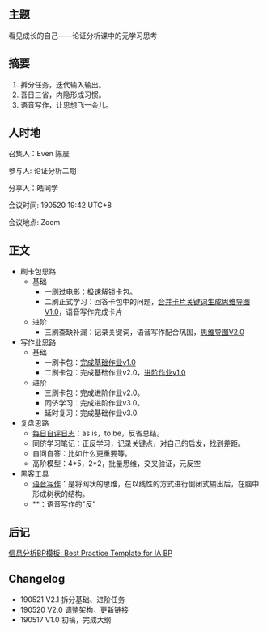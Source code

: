 ## 主题
看见成长的自己——论证分析课中的元学习思考


## 摘要
1. 拆分任务，迭代输入输出。
2. 吾日三省，内隐形成习惯。
3. 语音写作，让思想飞一会儿。



## 人时地

召集人：Even 陈晨

参与人:  论证分析二期

分享人：皓同学

会议时间: 190520 19:42 UTC+8

会议地点: Zoom

## 正文

- 刷卡包思路
  - 基础
    - 一刷过电影：极速解锁卡包。
    - 二刷正式学习：回答卡包中的问题，[合并卡片关键词生成思维导图V1.0](https://github.com/kiaorahao/AA002_Template/issues/3)，语音写作完成卡片
  - 进阶
    - 三刷查缺补漏：记录关键词，语音写作配合巩固，[思维导图V2.0](https://github.com/kiaorahao/AA002_Template/blob/master/assets/AA002_notes.pdf)
- 写作业思路
  - 基础
    - 一刷卡包：[完成基础作业v1.0](https://github.com/kiaorahao/AA002_Template/issues)
    - 二刷卡包：完成基础作业v2.0，[进阶作业v1.0](https://github.com/kiaorahao/AA002_Template/issues/2)
  - 进阶
    - 三刷卡包：完成进阶作业v2.0。
    - 同侪学习：完成进阶作业v3.0。
    - 延时复习：完成基础作业v3.0.
- 复盘思路
  - [每日自评日志](https://github.com/kiaorahao/AA002_Template/issues/4)：as is，to be，反省总结。 
  - 同侪学习笔记：正反学习，记录关键点，对自己的启发，找到差距。
  - 自问自答：比如什么更重要等。
  - 高阶模型：4\*5，2*2，批量思维，交叉验证，元反空  
- 黑客工具
  - [语音写作](https://github.com/kiaorahao/AA002_Template/issues/5)：是将网状的思维，在以线性的方式进行倒闭式输出后，在脑中形成树状的结构。
  - **：语音写作的"反"

## 后记
[信息分析BP模板: Best Practice Template for IA BP](https://github.com/kiaorahao/IABP_Template)

## Changelog

- 190521 V2.1 拆分基础、进阶任务
- 190520 V2.0 调整架构，更新链接
- 190517 V1.0 初稿，完成大纲
